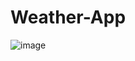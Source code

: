 # Weather-App

![image](https://github.com/mp4145/Weather-App/assets/113396151/11924a13-00f2-4e8d-b26f-a9f05aa8f308)
